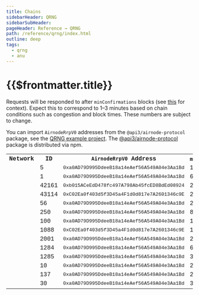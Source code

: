 ```yaml
---
title: Chains
sidebarHeader: QRNG
sidebarSubHeader:
pageHeader: Reference → QRNG
path: /reference/qrng/index.html
outline: deep
tags:
  - qrng
  - anu
---
```


<PageHeader/>

<SearchHighlight/>

# {{$frontmatter.title}}

Requests will be responded to after `minConfirmations` blocks (see
[this](https://blog.ethereum.org/2015/09/14/on-slow-and-fast-block-times/) for
context). Expect this to correspond to 1–3 minutes based on chain conditions
such as congestion and block times. These numbers are subject to change.

You can import `AirnodeRrpV0` addresses from the `@api3/airnode-protocol`
package, see the
[QRNG example project](https://github.com/api3dao/qrng-example). The
[@api3/airnode-protocol](https://www.npmjs.com/package/@api3/airnode-protocol)
package is distributed via npm.

<table style="font-family:courier;">
<th>Network</th>
<th>ID</th>
<th><code>AirnodeRrpV0</code> Address</th>
<th><code>minConfirmations</code></th>

<tr>
<td><ChainName chainId="5"/></td>
<td>5</td>
<td NOWRAP class="qrng-cell">0xa0AD79D995DdeeB18a14eAef56A549A04e3Aa1Bd<CopyIcon text="0xa0AD79D995DdeeB18a14eAef56A549A04e3Aa1Bd"/></td>
<td>1</td>
</tr>

<tr>
<td><ChainName chainId="1"/></td>
<td>1</td>
<td NOWRAP class="qrng-cell">0xa0AD79D995DdeeB18a14eAef56A549A04e3Aa1Bd<CopyIcon text="0xa0AD79D995DdeeB18a14eAef56A549A04e3Aa1Bd"/></td>
<td>6</td>
</tr>

<tr>
<td><ChainName chainId="42161"/></td>
<td>42161</td>
<td NOWRAP class="qrng-cell">0xb015ACeEdD478fc497A798Ab45fcED8BdEd08924<CopyIcon text="0xb015ACeEdD478fc497A798Ab45fcED8BdEd08924"/></td>
<td>25</td>
</tr>

<tr>
<td><ChainName chainId="43114"/></td>
<td>43114</td>
<td NOWRAP class="qrng-cell">0xC02Ea0f403d5f3D45a4F1d0d817e7A2601346c9E<CopyIcon text="0xC02Ea0f403d5f3D45a4F1d0d817e7A2601346c9E"/></td>
<td>25</td>
</tr>

<tr>
<td><ChainName chainId="56"/></td>
<td>56</td>
<td NOWRAP class="qrng-cell">0xa0AD79D995DdeeB18a14eAef56A549A04e3Aa1Bd<CopyIcon text="0xa0AD79D995DdeeB18a14eAef56A549A04e3Aa1Bd"/></td>
<td>25</td>
</tr>

<tr>
<td><ChainName chainId="250"/></td>
<td>250</td>
<td NOWRAP class="qrng-cell">0xa0AD79D995DdeeB18a14eAef56A549A04e3Aa1Bd<CopyIcon text="0xa0AD79D995DdeeB18a14eAef56A549A04e3Aa1Bd"/></td>
<td>80</td>
</tr>

<tr>
<td><ChainName chainId="100"/></td>
<td>100</td>
<td NOWRAP class="qrng-cell">0xa0AD79D995DdeeB18a14eAef56A549A04e3Aa1Bd<CopyIcon text="0xa0AD79D995DdeeB18a14eAef56A549A04e3Aa1Bd"/></td>
<td>15</td>
</tr>

<tr>
<td><ChainName chainId="1088"/></td>
<td>1088</td>
<td NOWRAP class="qrng-cell">0xC02Ea0f403d5f3D45a4F1d0d817e7A2601346c9E<CopyIcon text="0xC02Ea0f403d5f3D45a4F1d0d817e7A2601346c9E"/></td>
<td>12</td>
</tr>

<tr>
<td><ChainName chainId="2001"/></td>
<td>2001</td>
<td NOWRAP class="qrng-cell">0xa0AD79D995DdeeB18a14eAef56A549A04e3Aa1Bd<CopyIcon text="0xa0AD79D995DdeeB18a14eAef56A549A04e3Aa1Bd"/></td>
<td>20</td>
</tr>

<tr>
<td><ChainName chainId="1284"/></td>
<td>1284</td>
<td NOWRAP class="qrng-cell">0xa0AD79D995DdeeB18a14eAef56A549A04e3Aa1Bd<CopyIcon text="0xa0AD79D995DdeeB18a14eAef56A549A04e3Aa1Bd"/></td>
<td>6</td>
</tr>

<tr>
<td><ChainName chainId="1285"/></td>
<td>1285</td>
<td NOWRAP class="qrng-cell">0xa0AD79D995DdeeB18a14eAef56A549A04e3Aa1Bd<CopyIcon text="0xa0AD79D995DdeeB18a14eAef56A549A04e3Aa1Bd"/></td>
<td>3</td>
</tr>

<tr>
<td><ChainName chainId="10"/></td>
<td>10</td>
<td NOWRAP class="qrng-cell">0xa0AD79D995DdeeB18a14eAef56A549A04e3Aa1Bd<CopyIcon text="0xa0AD79D995DdeeB18a14eAef56A549A04e3Aa1Bd"/></td>
<td>25</td>
</tr>

<tr>
<td><ChainName chainId="137"/></td>
<td>137</td>
<td NOWRAP class="qrng-cell">0xa0AD79D995DdeeB18a14eAef56A549A04e3Aa1Bd<CopyIcon text="0xa0AD79D995DdeeB18a14eAef56A549A04e3Aa1Bd"/></td>
<td>20</td>
</tr>

<tr>
<td><ChainName chainId="30"/></td>
<td>30</td>
<td NOWRAP class="qrng-cell">0xa0AD79D995DdeeB18a14eAef56A549A04e3Aa1Bd<CopyIcon text="0xa0AD79D995DdeeB18a14eAef56A549A04e3Aa1Bd"/></td>
<td>3</td>
</tr>

</table>

<style>
.qrng-cell{
    font-size:small;
}
</style>
